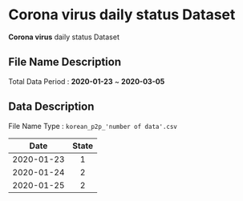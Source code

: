 # Corona virus daily status Dataset

**Corona virus** daily status Dataset

## File Name Description

Total Data Period : **2020-01-23** ~ **2020-03-05**

## Data Description

File Name Type : ```korean_p2p_'number of data'.csv```

| Date | State |
| ----- |:-------------:|
|  2020-01-23    | 1       |
|  2020-01-24    | 2       |
|  2020-01-25    | 2      |
